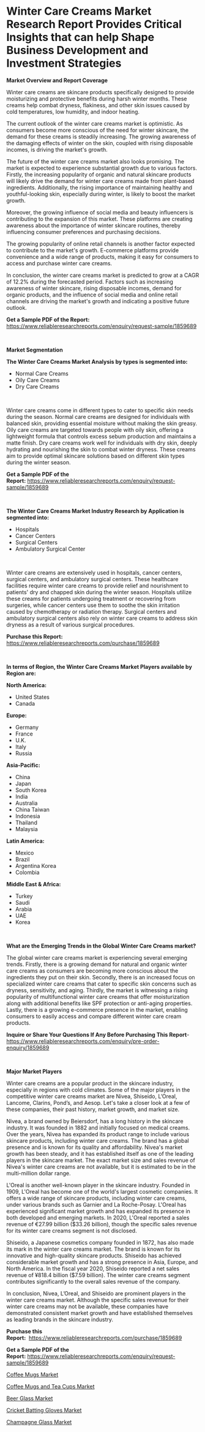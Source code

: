 <p><h1>Winter Care Creams Market Research Report Provides Critical Insights that can help Shape Business Development and Investment Strategies</h1></p><p><strong>Market Overview and Report Coverage</strong></p>
<p><p>Winter care creams are skincare products specifically designed to provide moisturizing and protective benefits during harsh winter months. These creams help combat dryness, flakiness, and other skin issues caused by cold temperatures, low humidity, and indoor heating.</p><p>The current outlook of the winter care creams market is optimistic. As consumers become more conscious of the need for winter skincare, the demand for these creams is steadily increasing. The growing awareness of the damaging effects of winter on the skin, coupled with rising disposable incomes, is driving the market's growth.</p><p>The future of the winter care creams market also looks promising. The market is expected to experience substantial growth due to various factors. Firstly, the increasing popularity of organic and natural skincare products will likely drive the demand for winter care creams made from plant-based ingredients. Additionally, the rising importance of maintaining healthy and youthful-looking skin, especially during winter, is likely to boost the market growth.</p><p>Moreover, the growing influence of social media and beauty influencers is contributing to the expansion of this market. These platforms are creating awareness about the importance of winter skincare routines, thereby influencing consumer preferences and purchasing decisions.</p><p>The growing popularity of online retail channels is another factor expected to contribute to the market's growth. E-commerce platforms provide convenience and a wide range of products, making it easy for consumers to access and purchase winter care creams.</p><p>In conclusion, the winter care creams market is predicted to grow at a CAGR of 12.2% during the forecasted period. Factors such as increasing awareness of winter skincare, rising disposable incomes, demand for organic products, and the influence of social media and online retail channels are driving the market's growth and indicating a positive future outlook.</p></p>
<p><strong>Get a Sample PDF of the Report:</strong> <a href="https://www.reliableresearchreports.com/enquiry/request-sample/1859689">https://www.reliableresearchreports.com/enquiry/request-sample/1859689</a></p>
<p>&nbsp;</p>
<p><strong>Market Segmentation</strong></p>
<p><strong>The Winter Care Creams Market Analysis by types is segmented into:</strong></p>
<p><ul><li>Normal Care Creams</li><li>Oily Care Creams</li><li>Dry Care Creams</li></ul></p>
<p>&nbsp;</p>
<p><p>Winter care creams come in different types to cater to specific skin needs during the season. Normal care creams are designed for individuals with balanced skin, providing essential moisture without making the skin greasy. Oily care creams are targeted towards people with oily skin, offering a lightweight formula that controls excess sebum production and maintains a matte finish. Dry care creams work well for individuals with dry skin, deeply hydrating and nourishing the skin to combat winter dryness. These creams aim to provide optimal skincare solutions based on different skin types during the winter season.</p></p>
<p><strong>Get a Sample PDF of the Report:</strong>&nbsp;<a href="https://www.reliableresearchreports.com/enquiry/request-sample/1859689">https://www.reliableresearchreports.com/enquiry/request-sample/1859689</a></p>
<p>&nbsp;</p>
<p><strong>The Winter Care Creams Market Industry Research by Application is segmented into:</strong></p>
<p><ul><li>Hospitals</li><li>Cancer Centers</li><li>Surgical Centers</li><li>Ambulatory Surgical Center</li></ul></p>
<p>&nbsp;</p>
<p><p>Winter care creams are extensively used in hospitals, cancer centers, surgical centers, and ambulatory surgical centers. These healthcare facilities require winter care creams to provide relief and nourishment to patients' dry and chapped skin during the winter season. Hospitals utilize these creams for patients undergoing treatment or recovering from surgeries, while cancer centers use them to soothe the skin irritation caused by chemotherapy or radiation therapy. Surgical centers and ambulatory surgical centers also rely on winter care creams to address skin dryness as a result of various surgical procedures.</p></p>
<p><strong>Purchase this Report:</strong>&nbsp; <a href="https://www.reliableresearchreports.com/purchase/1859689">https://www.reliableresearchreports.com/purchase/1859689</a></p>
<p>&nbsp;</p>
<p><strong>In terms of Region, the Winter Care Creams Market Players available by Region are:</strong></p>
<p>
    <p> <strong> North America: </strong>
        <ul>
            <li>United States</li>
            <li>Canada</li>
        </ul>
        </p> 
    <p> <strong> Europe: </strong>
        <ul>
            <li>Germany</li>
            <li>France</li>
            <li>U.K.</li>
            <li>Italy</li>
            <li>Russia</li>
        </ul>
        </p> 
    <p> <strong> Asia-Pacific: </strong>
        <ul>
            <li>China</li>
            <li>Japan</li>
            <li>South Korea</li>
            <li>India</li>
            <li>Australia</li>
            <li>China Taiwan</li>
            <li>Indonesia</li>
            <li>Thailand</li>
            <li>Malaysia</li>
        </ul>
        </p> 
    <p> <strong> Latin America: </strong>
        <ul>
            <li>Mexico</li>
            <li>Brazil</li>
            <li>Argentina Korea</li>
            <li>Colombia</li>
        </ul>
        </p> 
    <p> <strong> Middle East & Africa: </strong>
        <ul>
            <li>Turkey</li>
            <li>Saudi</li>
            <li>Arabia</li>
            <li>UAE</li>
            <li>Korea</li>
        </ul>
    </p>
    </p>
<p>&nbsp;</p>
<p><strong>What are the Emerging Trends in the Global Winter Care Creams market?</strong></p>
<p><p>The global winter care creams market is experiencing several emerging trends. Firstly, there is a growing demand for natural and organic winter care creams as consumers are becoming more conscious about the ingredients they put on their skin. Secondly, there is an increased focus on specialized winter care creams that cater to specific skin concerns such as dryness, sensitivity, and aging. Thirdly, the market is witnessing a rising popularity of multifunctional winter care creams that offer moisturization along with additional benefits like SPF protection or anti-aging properties. Lastly, there is a growing e-commerce presence in the market, enabling consumers to easily access and compare different winter care cream products.</p></p>
<p><strong>Inquire or Share Your Questions If Any Before Purchasing This Report</strong>- <a href="https://www.reliableresearchreports.com/enquiry/pre-order-enquiry/1859689">https://www.reliableresearchreports.com/enquiry/pre-order-enquiry/1859689</a></p>
<p>&nbsp;</p>
<p><strong>Major Market Players</strong></p>
<p><p>Winter care creams are a popular product in the skincare industry, especially in regions with cold climates. Some of the major players in the competitive winter care creams market are Nivea, Shiseido, L’Oreal, Lancome, Clarins, Pond’s, and Aesop. Let's take a closer look at a few of these companies, their past history, market growth, and market size.</p><p>Nivea, a brand owned by Beiersdorf, has a long history in the skincare industry. It was founded in 1882 and initially focused on medical creams. Over the years, Nivea has expanded its product range to include various skincare products, including winter care creams. The brand has a global presence and is known for its quality and affordability. Nivea's market growth has been steady, and it has established itself as one of the leading players in the skincare market. The exact market size and sales revenue of Nivea's winter care creams are not available, but it is estimated to be in the multi-million dollar range.</p><p>L'Oreal is another well-known player in the skincare industry. Founded in 1909, L'Oreal has become one of the world's largest cosmetic companies. It offers a wide range of skincare products, including winter care creams, under various brands such as Garnier and La Roche-Posay. L'Oreal has experienced significant market growth and has expanded its presence in both developed and emerging markets. In 2020, L'Oreal reported a sales revenue of €27.99 billion ($33.26 billion), though the specific sales revenue for its winter care creams segment is not disclosed.</p><p>Shiseido, a Japanese cosmetics company founded in 1872, has also made its mark in the winter care creams market. The brand is known for its innovative and high-quality skincare products. Shiseido has achieved considerable market growth and has a strong presence in Asia, Europe, and North America. In the fiscal year 2020, Shiseido reported a net sales revenue of ¥818.4 billion ($7.59 billion). The winter care creams segment contributes significantly to the overall sales revenue of the company.</p><p>In conclusion, Nivea, L’Oreal, and Shiseido are prominent players in the winter care creams market. Although the specific sales revenue for their winter care creams may not be available, these companies have demonstrated consistent market growth and have established themselves as leading brands in the skincare industry.</p></p>
<p><strong>Purchase this Report:</strong>&nbsp;&nbsp;<a href="https://www.reliableresearchreports.com/purchase/1859689">https://www.reliableresearchreports.com/purchase/1859689</a></p>
<p></p>
<p><strong>Get a Sample PDF of the Report:</strong>&nbsp;<a href="https://www.reliableresearchreports.com/enquiry/request-sample/1859689">https://www.reliableresearchreports.com/enquiry/request-sample/1859689</a></p>
<p><p><a href="https://github.com/PeterParrish5/Market-Research-Report-List-2/blob/main/coffee-mugs-market.md">Coffee Mugs Market</a></p><p><a href="https://github.com/WillieWoodard/Market-Research-Report-List-2/blob/main/coffee-mugs-and-tea-cups-market.md">Coffee Mugs and Tea Cups Market</a></p><p><a href="https://github.com/ChiragRp1/Market-Research-Report-List-2/blob/main/beer-glass-market.md">Beer Glass Market</a></p><p><a href="https://github.com/CliffMedina6/Market-Research-Report-List-2/blob/main/cricket-batting-gloves-market.md">Cricket Batting Gloves Market</a></p><p><a href="https://github.com/BryceTownsendr/Market-Research-Report-List-2/blob/main/champagne-glass-market.md">Champagne Glass Market</a></p></p>
